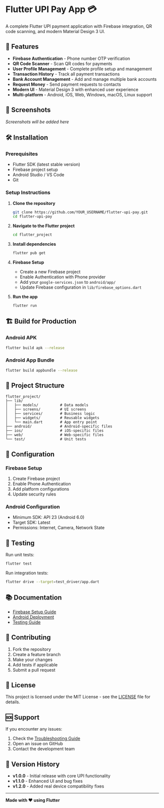 # Flutter UPI Pay App 💳

A complete Flutter UPI payment application with Firebase integration, QR code scanning, and modern Material Design 3 UI.

## 🚀 Features

- **Firebase Authentication** - Phone number OTP verification
- **QR Code Scanner** - Scan QR codes for payments
- **User Profile Management** - Complete profile setup and management
- **Transaction History** - Track all payment transactions
- **Bank Account Management** - Add and manage multiple bank accounts
- **Request Money** - Send payment requests to contacts
- **Modern UI** - Material Design 3 with enhanced user experience
- **Multi-platform** - Android, iOS, Web, Windows, macOS, Linux support

## 📱 Screenshots

*Screenshots will be added here*

## 🛠️ Installation

### Prerequisites
- Flutter SDK (latest stable version)
- Firebase project setup
- Android Studio / VS Code
- Git

### Setup Instructions

1. **Clone the repository**
   ```bash
   git clone https://github.com/YOUR_USERNAME/flutter-upi-pay.git
   cd flutter-upi-pay
   ```

2. **Navigate to the Flutter project**
   ```bash
   cd flutter_project
   ```

3. **Install dependencies**
   ```bash
   flutter pub get
   ```

4. **Firebase Setup**
   - Create a new Firebase project
   - Enable Authentication with Phone provider
   - Add your `google-services.json` to `android/app/`
   - Update Firebase configuration in `lib/firebase_options.dart`

5. **Run the app**
   ```bash
   flutter run
   ```

## 🏗️ Build for Production

### Android APK
```bash
flutter build apk --release
```

### Android App Bundle
```bash
flutter build appbundle --release
```

## 📁 Project Structure

```
flutter_project/
├── lib/
│   ├── models/          # Data models
│   ├── screens/         # UI screens
│   ├── services/        # Business logic
│   ├── widgets/         # Reusable widgets
│   └── main.dart        # App entry point
├── android/             # Android-specific files
├── ios/                 # iOS-specific files
├── web/                 # Web-specific files
└── test/                # Unit tests
```

## 🔧 Configuration

### Firebase Setup
1. Create Firebase project
2. Enable Phone Authentication
3. Add platform configurations
4. Update security rules

### Android Configuration
- Minimum SDK: API 23 (Android 6.0)
- Target SDK: Latest
- Permissions: Internet, Camera, Network State

## 🧪 Testing

Run unit tests:
```bash
flutter test
```

Run integration tests:
```bash
flutter drive --target=test_driver/app.dart
```

## 📚 Documentation

- [Firebase Setup Guide](flutter_project/FIREBASE_SETUP_GUIDE.md)
- [Android Deployment](flutter_project/ANDROID_EMULATOR_DEPLOYMENT.md)
- [Testing Guide](flutter_project/TESTING_GUIDE.md)

## 🤝 Contributing

1. Fork the repository
2. Create a feature branch
3. Make your changes
4. Add tests if applicable
5. Submit a pull request

## 📄 License

This project is licensed under the MIT License - see the [LICENSE](LICENSE) file for details.

## 🆘 Support

If you encounter any issues:
1. Check the [Troubleshooting Guide](flutter_project/AUTHENTICATION_TROUBLESHOOTING.md)
2. Open an issue on GitHub
3. Contact the development team

## 🔄 Version History

- **v1.0.0** - Initial release with core UPI functionality
- **v1.1.0** - Enhanced UI and bug fixes
- **v1.2.0** - Added real device compatibility fixes

---

**Made with ❤️ using Flutter**
